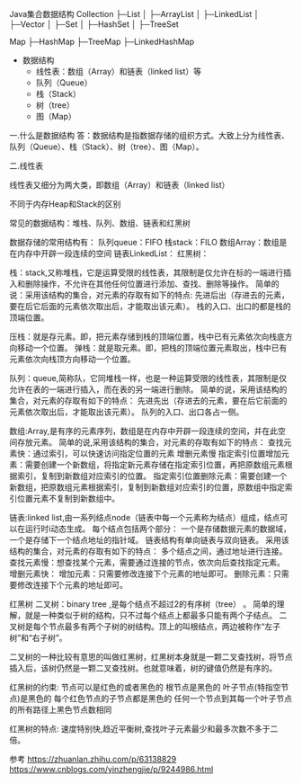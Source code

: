 



Java集合数据结构
Collection 
├─List
│  ├─ArrayList
│  ├─LinkedList
│  ├─Vector
│ 
├─Set
│  ├─HashSet
│  ├─TreeSet

Map
├─HashMap
├─TreeMap
├─LinkedHashMap



- 数据结构
   - 线性表：数组（Array）和链表（linked list）等
   - 队列（Queue）
   - 栈（Stack）
   - 树（tree）
   - 图（Map）


一.什么是数据结构
答：数据结构是指数据存储的组织方式。大致上分为线性表、队列（Queue）、栈（Stack）、树（tree）、图（Map）。

二.线性表

线性表又细分为两大类，即数组（Array）和链表（linked list）



不同于内存Heap和Stack的区别

常见的数据结构：堆栈、队列、数组、链表和红黑树 

数据存储的常用结构有：
队列queue：FIFO
栈stack：FILO
数组Array：数组是在内存中开辟一段连续的空间
链表LinkedList：
红黑树：


栈：stack,又称堆栈，它是运算受限的线性表，其限制是仅允许在标的一端进行插入和删除操作，不允许在其他任何位置进行添加、查找、删除等操作。
简单的说：采用该结构的集合，对元素的存取有如下的特点:
先进后出（存进去的元素，要在后它后面的元素依次取出后，才能取出该元素）。
栈的入口、出口的都是栈的顶端位置。

压栈：就是存元素。即，把元素存储到栈的顶端位置，栈中已有元素依次向栈底方向移动一个位置。
弹栈：就是取元素。即，把栈的顶端位置元素取出，栈中已有元素依次向栈顶方向移动一个位置。


队列：queue,简称队，它同堆栈一样，也是一种运算受限的线性表，其限制是仅允许在表的一端进行插入，而在表的另一端进行删除。
简单的说，采用该结构的集合，对元素的存取有如下的特点：
先进先出（存进去的元素，要在后它前面的元素依次取出后，才能取出该元素）。
队列的入口、出口各占一侧。


数组:Array,是有序的元素序列，数组是在内存中开辟一段连续的空间，并在此空间存放元素。
简单的说,采用该结构的集合，对元素的存取有如下的特点：
查找元素快：通过索引，可以快速访问指定位置的元素
增删元素慢
指定索引位置增加元素：需要创建一个新数组，将指定新元素存储在指定索引位置，再把原数组元素根据索引，复制到新数组对应索引的位置。
指定索引位置删除元素：需要创建一个新数组，把原数组元素根据索引，复制到新数组对应索引的位置，原数组中指定索引位置元素不复制到新数组中。


链表:linked list,由一系列结点node（链表中每一个元素称为结点）组成，结点可以在运行时i动态生成。
每个结点包括两个部分：
    一个是存储数据元素的数据域，
    一个是存储下一个结点地址的指针域。
链表结构有单向链表与双向链表。
采用该结构的集合，对元素的存取有如下的特点：
    多个结点之间，通过地址进行连接。
    查找元素慢：想查找某个元素，需要通过连接的节点，依次向后查找指定元素。
    增删元素快：
        增加元素：只需要修改连接下个元素的地址即可。
        删除元素：只需要修改连接下个元素的地址即可。


红黑树
二叉树：binary tree ,是每个结点不超过2的有序树（tree） 。
简单的理解，就是一种类似于树的结构，只不过每个结点上都最多只能有两个子结点。
二叉树是每个节点最多有两个子树的树结构。顶上的叫根结点，两边被称作“左子树”和“右子树”。

二叉树的一种比较有意思的叫做红黑树，红黑树本身就是一颗二叉查找树，将节点插入后，该树仍然是一颗二叉查找树。也就意味着，树的键值仍然是有序的。

红黑树的约束:
节点可以是红色的或者黑色的
根节点是黑色的
叶子节点(特指空节点)是黑色的
每个红色节点的子节点都是黑色的
任何一个节点到其每一个叶子节点的所有路径上黑色节点数相同

红黑树的特点:
速度特别快,趋近平衡树,查找叶子元素最少和最多次数不多于二倍。



参考
https://zhuanlan.zhihu.com/p/63138829
https://www.cnblogs.com/yinzhengjie/p/9244986.html





